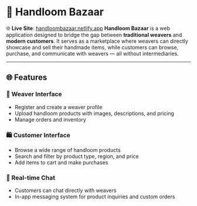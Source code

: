 # 🧵 Handloom Bazaar


🌐 **Live Site**: [handloombazaar.netlify.app](https://handloombazaar.netlify.app/)
**Handloom Bazaar** is a web application designed to bridge the gap between **traditional weavers** and **modern customers**. It serves as a marketplace where weavers can directly showcase and sell their handmade items, while customers can browse, purchase, and communicate with weavers — all without intermediaries.

---

## 🌐 Features

### 🧶 Weaver Interface
- Register and create a weaver profile  
- Upload handloom products with images, descriptions, and pricing  
- Manage orders and inventory  

### 🛍️ Customer Interface
- Browse a wide range of handloom products  
- Search and filter by product type, region, and price  
- Add items to cart and make purchases  

### 💬 Real-time Chat
- Customers can chat directly with weavers  
- In-app messaging system for product inquiries and custom orders  
